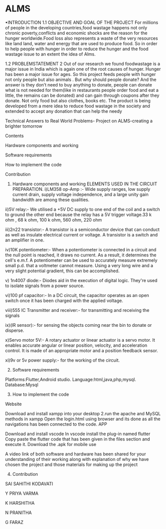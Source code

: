 # ALMS
•INTRODUCTION 1.1 OBJECTIVE AND GOAL OF THE PROJECT For millions of people in the developing countries,food wastage happens not only chronic poverty,conflicts and economic shocks are the reason for the hunger worldwide.Food loss also represents a waste of the very resources like land land, water and energy that are used to produce food. So in order to help people with hunger in order to reduce the hunger and the food wastage issue to an extent the idea of Alms. 








1.2 PROBLEMSTATEMENT 2 Out of our research we found foodwastage is a major issue in India which is again one of the root causes of hunger. Hunger has been a major issue for ages. So this project feeds people with hunger not only people but also animals . But why should people donate? And the answer is they don’t need to buy anything to donate, people can donate what is not needed for them(like in restaurants people order food and eat a little, the remains can be donated) and can gain through coupons after they donate. Not only food but also clothes, books etc. The product is being developed from a mere idea to reduce food wastage in the society and extended to accept any donation that can help the needy





Technical Answers to Real World Problems- Project on ALMS-creating a brighter tomorrow





Contents





Hardware components and working







Software requirements







How to implement the code







Contribution








1. Hardware components and working
ELEMENTS USED IN THE CIRCUIT PREPARATION. i)LM358 op-Amp :- Wide supply ranges, low supply current drain, supply voltage independence, and a large unity gain bandwidth are among these qualities.




ii)5V relay:- We utilised a +5V DC supply to one end of the coil and a switch to ground the other end because the relay has a 5V trigger voltage.33 k ohm , 68 k ohm, 100 k ohm, 560 ohm, 220 ohm




iii)2n22 transistor:- A transistor is a semiconductor device that can conduct as well as insulate electrical current or voltage. A transistor is a switch and an amplifier in one.




iv)10K potentiometer:- When a potentiometer is connected in a circuit and the null point is reached, it draws no current. As a result, it determines the cell's e.m.f. A potentiometer can be used to accurately measure extremely small p.d. that a voltmeter cannot measure. Using a very long wire and a very slight potential gradient, this can be accomplished.




v) 1n4007 diode:- Diodes aid in the execution of digital logic. They're used to isolate signals from a power source.

vi)100 pf capacitor:- In a DC circuit, the capacitor operates as an open switch once it has been charged with the applied voltage.

viii)555 IC Transmitter and receiver:- for transmitting and receiving the signals

ix)(IR sensor):- for sensing the objects coming near the bin to donate or disperse.

x)Servo motor 5V:- A rotary actuator or linear actuator is a servo motor. It enables accurate angular or linear position, velocity, and acceleration control. It is made of an appropriate motor and a position feedback sensor.

xi)9v or 5v power supply:- for the working of the circuit.

2. Software requirements



Platforms:Flutter,Android studio. Language:html,java,php,mysql. Database:Mysql

3. How to implement the code



Website

Download and install xampp into your desktop 2.run the apache and MySQL methods in xampp
Open the login.html using browser and its done as all the navigations has been connected to the code.
APP

Download and install vscode
In vscode install the plug-in named flutter
Copy paste the flutter code that has been given in the files section and execute it.
Download the .apk for mobile use





A video link of both software and hardware has been shared for your understanding of their working along with explanation of why we have chosen the project and those materials for making up the project






4. Contribution






 SAI SAHITHI KODAVATI
 
 
 
 
 Y PRIYA VARMA
 
 
 
 
 
 K HARSHITHA
 
 
 
 
 
 
 N PRANITHA
 
 
 
 
 
 
 G FARAZ
